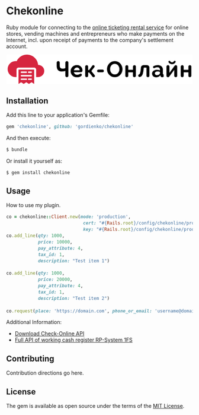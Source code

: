 # Chekonline

Ruby module for connecting to the [online ticketing rental service](https://www.chekonline.ru) for online stores, 
vending machines and entrepreneurs who make payments on the Internet, incl. 
upon receipt of payments to the company's settlement account.

![chekonline](https://github.com/gordienko/chekonline/blob/master/logo.png)

## Installation
Add this line to your application's Gemfile:

```ruby
gem 'chekonline', github: 'gordienko/chekonline'
```

And then execute:
```bash
$ bundle
```

Or install it yourself as:
```bash
$ gem install chekonline
```

## Usage
How to use my plugin.

```ruby
co = chekonline::Client.new(mode: 'production',
                             cert: "#{Rails.root}/config/chekonline/production.crt",
                             key: "#{Rails.root}/config/chekonline/production.key")
co.add_line(qty: 1000,
            price: 10000,
            pay_attribute: 4,
            tax_id: 1,
            description: "Test item 1")

co.add_line(qty: 1000,
            price: 20000,
            pay_attribute: 4,
            tax_id: 1,
            description: "Test item 2")

co.request(place: 'https://domain.com', phone_or_email: 'username@domain.com')

```

Additional Information:

- [Download Check-Online API](http://chekonline.ru/docs/cloudapi_complex.pdf)
- [Full API of working cash register RP-System 1FS](http://chekonline.ru/docs/protocol.pdf)

## Contributing
Contribution directions go here.

## License
The gem is available as open source under the terms of the [MIT License](http://opensource.org/licenses/MIT).
